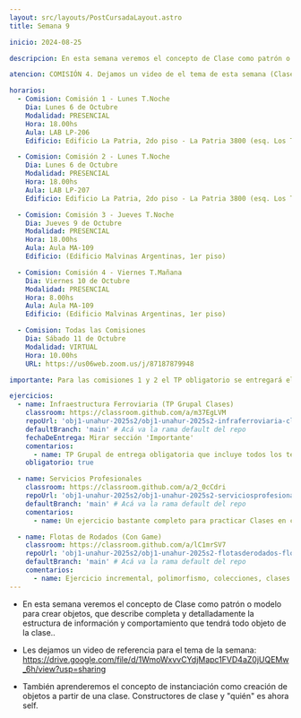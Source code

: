 ```yaml
---
layout: src/layouts/PostCursadaLayout.astro
title: Semana 9

inicio: 2024-08-25

descripcion: En esta semana veremos el concepto de Clase como patrón o modelo para crear objetos, que describe completa y detalladamente la estructura de información y comportamiento que tendrá todo objeto de la clase.

atencion: COMISIÓN 4. Dejamos un video de el tema de esta semana (Clases) para que tengan de referencia para la clase del sábado debido al feriado del 10/10 donde no podrán tener su respectiva clase de la semana. Por eso, a modo de material extra, les dejamos esta explicación para que tengan una aproximación al tema. La próxima semana tendrán su clase correspondiente como siempre.

horarios:
  - Comision: Comisión 1 - Lunes T.Noche
    Dia: Lunes 6 de Octubre
    Modalidad: PRESENCIAL
    Hora: 18.00hs
    Aula: LAB LP-206
    Edificio: Edificio La Patria, 2do piso - La Patria 3800 (esq. Los Toldos)

  - Comision: Comisión 2 - Lunes T.Noche
    Dia: Lunes 6 de Octubre
    Modalidad: PRESENCIAL
    Hora: 18.00hs
    Aula: LAB LP-207
    Edificio: Edificio La Patria, 2do piso - La Patria 3800 (esq. Los Toldos)

  - Comision: Comisión 3 - Jueves T.Noche
    Dia: Jueves 9 de Octubre
    Modalidad: PRESENCIAL
    Hora: 18.00hs
    Aula: Aula MA-109
    Edificio: (Edificio Malvinas Argentinas, 1er piso)

  - Comision: Comisión 4 - Viernes T.Mañana
    Dia: Viernes 10 de Octubre
    Modalidad: PRESENCIAL
    Hora: 8.00hs
    Aula: Aula MA-109
    Edificio: (Edificio Malvinas Argentinas, 1er piso)

  - Comision: Todas las Comisiones
    Dia: Sábado 11 de Octubre
    Modalidad: VIRTUAL
    Hora: 10.00hs
    URL: https://us06web.zoom.us/j/87187879948

importante: Para las comisiones 1 y 2 el TP obligatorio se entregará el 17/10. Para las comisiones 3 y 4 se entregará el 24/10.

ejercicios:
  - name: Infraestructura Ferroviaria (TP Grupal Clases)
    classroom: https://classroom.github.com/a/m37EgLVM
    repoUrl: 'obj1-unahur-2025s2/obj1-unahur-2025s2-infraferroviaria-clases-infraFerroviaria' # Acá va la URL del repo sin el "https://github.com/"
    defaultBranch: 'main' # Acá va la rama default del repo
    fechaDeEntrega: Mirar sección 'Importante'
    comentarios:
      - name: TP Grupal de entrega obligatoria que incluye todos los temas vistos incluyendo clases.
    obligatorio: true

  - name: Servicios Profesionales
    classroom: https://classroom.github.com/a/2_0cCdri
    repoUrl: 'obj1-unahur-2025s2/obj1-unahur-2025s2-serviciosprofesionales-clasesServiciosProfesionales' # Acá va la URL del repo sin el "https://github.com/"
    defaultBranch: 'main' # Acá va la rama default del repo
    comentarios:
      - name: Un ejercicio bastante completo para practicar Clases en casa.

  - name: Flotas de Rodados (Con Game)
    classroom: https://classroom.github.com/a/lC1mrSV7
    repoUrl: 'obj1-unahur-2025s2/obj1-unahur-2025s2-flotasderodados-flotasDeRodadosConGameTS' # Acá va la URL del repo sin el "https://github.com/"
    defaultBranch: 'main' # Acá va la rama default del repo
    comentarios:
      - name: Ejercicio incremental, polimorfismo, colecciones, clases y game. Para practicar en clase.
---
```


- En esta semana veremos el concepto de Clase como patrón o modelo para crear objetos, que describe completa y detalladamente la estructura de información y comportamiento que tendrá todo objeto de la clase..

- Les dejamos un video de referencia para el tema de la semana: https://drive.google.com/file/d/1WmoWxvvCYdjMapc1FVD4aZ0jUQEMw_6h/view?usp=sharing

- También aprenderemos el concepto de instanciación como creación de objetos a partir de una clase. Constructores de clase y "quién" es ahora self.
